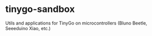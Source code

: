 # tinygo-sandbox
Utils and applications for TinyGo on microcontrollers (Bluno Beetle, Seeeduino Xiao, etc.)
